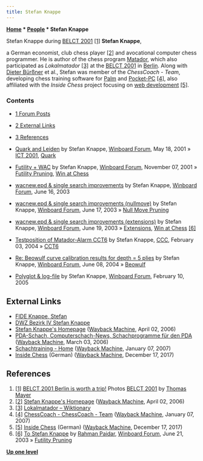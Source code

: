```yaml
---
title: Stefan Knappe
---
```

**[Home](Home "Home") \* [People](People "People") \* Stefan Knappe**



 [](http://www.quarkchess.de/belct/body_index.html) Stefan Knappe during [BELCT 2001](BELCT_2001 "BELCT 2001") <a id="cite-note-1" href="#cite-ref-1">[1]</a> 
**Stefan Knappe**,  

a German economist, club chess player <a id="cite-note-2" href="#cite-ref-2">[2]</a> and avocational computer chess programmer. 
He is author of the chess program [Matador](Matador "Matador"), which also participated as *Lokalmatador* <a id="cite-note-3" href="#cite-ref-3">[3]</a> at the [BELCT 2001](BELCT_2001 "BELCT 2001") in [Berlin](https://en.wikipedia.org/wiki/Berlin). 
Along with [Dieter Bürßner](Dieter_B%C3%BCr%C3%9Fner "Dieter Bürßner") et al., Stefan was member of the *ChessCoach - Team*, developing chess training software for [Palm](index.php?title=Palm&action=edit&redlink=1 "Palm (page does not exist)") and [Pocket-PC](index.php?title=Pocket-PC&action=edit&redlink=1 "Pocket-PC (page does not exist)")
<a id="cite-note-4" href="#cite-ref-4">[4]</a>, 
also affiliated with the *Inside Chess* project focusing on [web development](https://en.wikipedia.org/wiki/Web_development) <a id="cite-note-5" href="#cite-ref-5">[5]</a>.



### Contents


* [1 Forum Posts](#forum-posts)
* [2 External Links](#external-links)
* [3 References](#references)






* [Quark and Leiden](http://www.open-aurec.com/wbforum/viewtopic.php?f=18&t=33797) by Stefan Knappe, [Winboard Forum](Computer_Chess_Forums "Computer Chess Forums"), May 18, 2001 » [ICT 2001](ICT_2001 "ICT 2001"), [Quark](Quark "Quark")
* [Futility + WAC](http://www.open-aurec.com/wbforum/viewtopic.php?f=18&t=34982) by Stefan Knappe, [Winboard Forum](Computer_Chess_Forums "Computer Chess Forums"), November 07, 2001 » [Futility Pruning](Futility_Pruning "Futility Pruning"), [Win at Chess](Win_at_Chess "Win at Chess")
* [wacnew.epd & single search improvements](http://www.open-aurec.com/wbforum/viewtopic.php?f=18&t=43019) by Stefan Knappe, [Winboard Forum](Computer_Chess_Forums "Computer Chess Forums"), June 16, 2003
* [wacnew.epd & single search improvements (nullmove)](http://www.open-aurec.com/wbforum/viewtopic.php?f=18&t=43033) by Stefan Knappe, [Winboard Forum](Computer_Chess_Forums "Computer Chess Forums"), June 17, 2003 » [Null Move Pruning](Null_Move_Pruning "Null Move Pruning")
* [wacnew.epd & single search improvements (extensions)](http://www.open-aurec.com/wbforum/viewtopic.php?f=18&t=43060) by Stefan Knappe, [Winboard Forum](Computer_Chess_Forums "Computer Chess Forums"), June 19, 2003 » [Extensions](Extensions "Extensions"), [Win at Chess](Win_at_Chess "Win at Chess") <a id="cite-note-6" href="#cite-ref-6">[6]</a>
* [Testposition of Matador-Alarm CCT6](https://www.stmintz.com/ccc/index.php?id=346731) by Stefan Knappe, [CCC](CCC "CCC"), February 03, 2004 » [CCT6](CCT6 "CCT6")
* [Re: Beowulf curve calibration results for depth = 5 plies](http://www.open-aurec.com/wbforum/viewtopic.php?f=18&t=47806&start=1) by Stefan Knappe, [Winboard Forum](Computer_Chess_Forums "Computer Chess Forums"), June 08, 2004 » [Beowulf](Beowulf "Beowulf")
* [Polyglot & log-file](http://www.open-aurec.com/wbforum/viewtopic.php?f=2&t=1610) by Stefan Knappe, [Winboard Forum](Computer_Chess_Forums "Computer Chess Forums"), February 10, 2005


## External Links


* [FIDE Knappe, Stefan](https://ratings.fide.com/profile/24625450)
* [DWZ Bezirk IV Stefan Knappe](http://schachbezirk4.de/dwz/player.php?pkz=10108386)
* [Stefan Knappe's Homepage](https://web.archive.org/web/20060402233948/http://www.stefanknappe.de/) ([Wayback Machine](https://en.wikipedia.org/wiki/Wayback_Machine), April 02, 2006)
* [PDA-Schach, Computerschach-News, Schachprogramme für den PDA](https://web.archive.org/web/20060303085114/http://www.pda-schach.de/) ([Wayback Machine](https://en.wikipedia.org/wiki/Wayback_Machine), March 03, 2006)
* [Schachtraining - Home](https://web.archive.org/web/20070106185813/http://www.chesscoach.de/home/index.php) ([Wayback Machine](https://en.wikipedia.org/wiki/Wayback_Machine), January 07, 2007)
* [Inside Chess](https://web.archive.org/web/20171217230520/http://www.inside-chess.de:80/) (German) ([Wayback Machine](https://en.wikipedia.org/wiki/Wayback_Machine), December 17, 2017)


## References


1. <a id="cite-ref-1" href="#cite-note-1">[1]</a> [BELCT 2001 Berlin is worth a trip!](http://www.quarkchess.de/belct/) Photos [BELCT 2001](BELCT_2001 "BELCT 2001") by [Thomas Mayer](Thomas_Mayer "Thomas Mayer")
2. <a id="cite-ref-2" href="#cite-note-2">[2]</a> [Stefan Knappe's Homepage](https://web.archive.org/web/20060402233948/http://www.stefanknappe.de/) ([Wayback Machine](https://en.wikipedia.org/wiki/Wayback_Machine), April 02, 2006)
3. <a id="cite-ref-3" href="#cite-note-3">[3]</a> [Lokalmatador – Wiktionary](https://de.wiktionary.org/wiki/Lokalmatador)
4. <a id="cite-ref-4" href="#cite-note-4">[4]</a> [ChessCoach - ChessCoach - Team](https://web.archive.org/web/20070107174813/http://www.chesscoach.de/chesscoach-team.html) ([Wayback Machine](https://en.wikipedia.org/wiki/Wayback_Machine), January 07, 2007)
5. <a id="cite-ref-5" href="#cite-note-5">[5]</a> [Inside Chess](https://web.archive.org/web/20171217230520/http://www.inside-chess.de:80/) (German) ([Wayback Machine](https://en.wikipedia.org/wiki/Wayback_Machine), December 17, 2017)
6. <a id="cite-ref-6" href="#cite-note-6">[6]</a> [To Stefan Knappe](http://www.open-aurec.com/wbforum/viewtopic.php?f=18&t=43088) by [Rahman Paidar](Rahman_Paidar "Rahman Paidar"), [Winboard Forum](Computer_Chess_Forums "Computer Chess Forums"), June 21, 2003 » [Futility Pruning](Futility_Pruning "Futility Pruning")

**[Up one level](People "People")**







 
